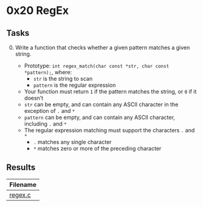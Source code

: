 # 0x20 RegEx

## Tasks

0. Write a function that checks whether a given pattern matches a given string.

    * Prototype: `int regex_match(char const *str, char const *pattern);`, where:
        * `str` is the string to scan
        * `pattern` is the regular expression
    * Your function must return `1` if the pattern matches the string, or `0` if it doesn’t
    * `str` can be empty, and can contain any ASCII character in the exception of `.` and `*`
    * `pattern` can be empty, and can contain any ASCII character, including `.` and `*`
    * The regular expression matching must support the characters `.` and `*`
        * `.` matches any single character
        * `*` matches zero or more of the preceding character

## Results

| Filename |
| ------ |
| [regex.c](https://github.com/jhonaRiver/holbertonschool-interview/blob/master/0x20-regex/regex.c)|
